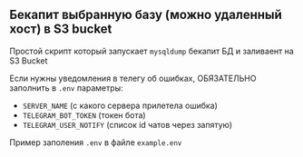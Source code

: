 ## Бекапит выбранную базу (можно удаленный хост) в S3 bucket

Простой скрипт который запускает `mysqldump` бекапит БД и заливаент на S3 Bucket

Если нужны уведомления в телегу об ошибках, ОБЯЗАТЕЛЬНО заполнить в `.env` параметры:

- `SERVER_NAME` (с какого сервера прилетела ошибка)
- `TELEGRAM_BOT_TOKEN` (токен бота)
- `TELEGRAM_USER_NOTIFY` (список id чатов через запятую)

Пример заполения `.env` в файле `example.env`